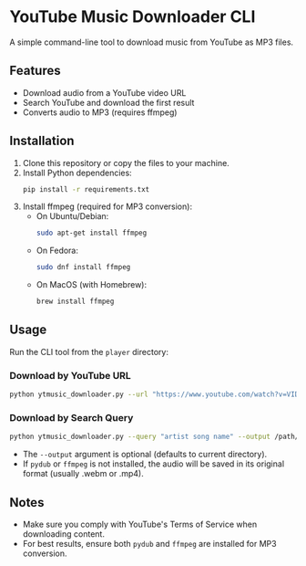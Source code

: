 # YouTube Music Downloader CLI

A simple command-line tool to download music from YouTube as MP3 files.

## Features
- Download audio from a YouTube video URL
- Search YouTube and download the first result
- Converts audio to MP3 (requires ffmpeg)

## Installation

1. Clone this repository or copy the files to your machine.
2. Install Python dependencies:
   ```bash
   pip install -r requirements.txt
   ```
3. Install ffmpeg (required for MP3 conversion):
   - On Ubuntu/Debian:
     ```bash
     sudo apt-get install ffmpeg
     ```
   - On Fedora:
     ```bash
     sudo dnf install ffmpeg
     ```
   - On MacOS (with Homebrew):
     ```bash
     brew install ffmpeg
     ```

## Usage

Run the CLI tool from the `player` directory:

### Download by YouTube URL
```bash
python ytmusic_downloader.py --url "https://www.youtube.com/watch?v=VIDEO_ID" --output /path/to/save
```

### Download by Search Query
```bash
python ytmusic_downloader.py --query "artist song name" --output /path/to/save
```

- The `--output` argument is optional (defaults to current directory).
- If `pydub` or `ffmpeg` is not installed, the audio will be saved in its original format (usually .webm or .mp4).

## Notes
- Make sure you comply with YouTube's Terms of Service when downloading content.
- For best results, ensure both `pydub` and `ffmpeg` are installed for MP3 conversion. 